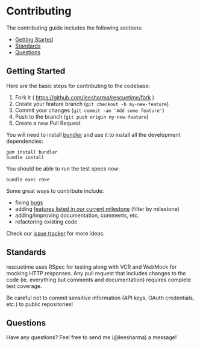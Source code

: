 # Contributing

The contributing guide includes the following sections:

* [Getting Started](#getting-started)
* [Standards](#standards)
* [Questions](#questions)

## Getting Started

Here are the basic steps for contributing to the codebase:

1. Fork it ( https://github.com/leesharma/rescuetime/fork )
2. Create your feature branch (`git checkout -b my-new-feature`)
3. Commit your changes (`git commit -am 'Add some feature'`)
4. Push to the branch (`git push origin my-new-feature`)
5. Create a new Pull Request

You will need to install [bundler](http://gembundler.com/) and use it to install all the development dependencies:

```console
gem install bundler
bundle install
```

You should be able to run the test specs now:

```console
bundle exec rake
```

Some great ways to contribute include:
- fixing [bugs](https://github.com/leesharma/rescuetime/issues?q=is%3Aopen+is%3Aissue+-label%3A%22in+progress%22+label%3Abug)
- adding [features listed in our current milestone](https://github.com/leesharma/rescuetime/issues?q=is%3Aopen+is%3Aissue+-label%3A%22in+progress%22) (filter by milestone)
- adding/improving documentation, comments, etc.
- refactoring existing code

Check our [issue tracker](https://github.com/leesharma/rescuetime/issues) for more ideas.

## Standards

rescuetime uses RSpec for testing along with VCR and WebMock for mocking HTTP responses. Any pull request that includes changes to the code (ie. everything but comments and documentation) requires complete test coverage.

Be careful not to commit sensitive information (API keys, OAuth credentials, etc.) to public repositories!

## Questions

Have any questions? Feel free to send me (@leesharma) a message!
